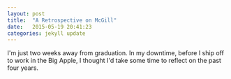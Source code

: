 ```yaml
---
layout: post
title:  "A Retrospective on McGill"
date:   2015-05-19 20:41:23
categories: jekyll update
---
```


I'm just two weeks away from graduation. In my downtime, before I ship off to work in the Big Apple, I thought I'd take some time to reflect on the past four years.